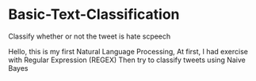 # Basic-Text-Classification
Classify whether or not the tweet is hate scpeech

Hello, this is my first Natural Language Processing, 
At first, I had exercise with Regular Expression (REGEX)
Then try to classify tweets using Naive Bayes
